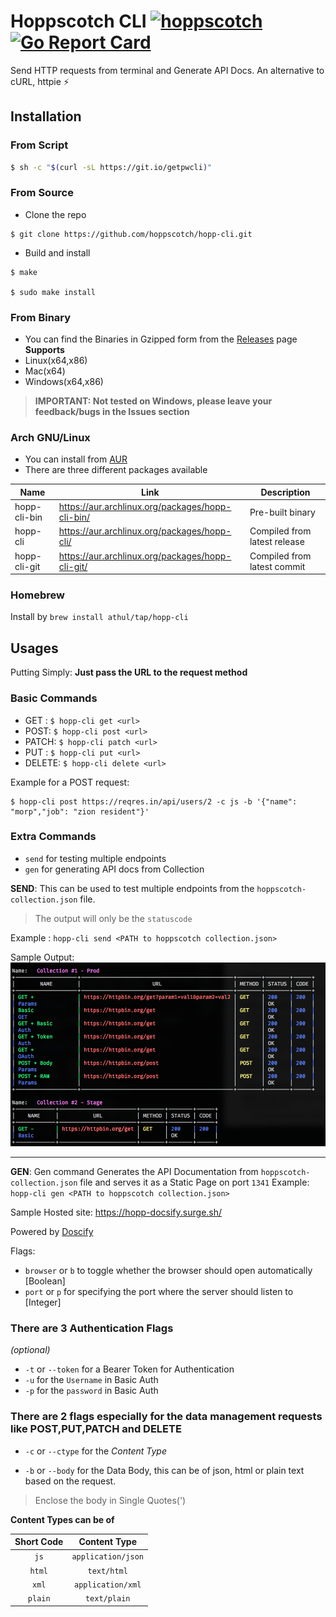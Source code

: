 # Hoppscotch CLI [![hoppscotch](https://img.shields.io/badge/Made_for-Hoppscotch-hex_color_code?logo=Postwoman)](https://hoppscotch.io) [![Go Report Card](https://goreportcard.com/badge/github.com/athul/pwcli)](https://goreportcard.com/report/github.com/athul/pwcli)

Send HTTP requests from terminal and Generate API Docs. An alternative to cURL, httpie ⚡️

## Installation

### From Script

```bash
$ sh -c "$(curl -sL https://git.io/getpwcli)"
```

### From Source

- Clone the repo

```
$ git clone https://github.com/hoppscotch/hopp-cli.git
```

- Build and install

```
$ make

$ sudo make install
```

### From Binary

- You can find the Binaries in Gzipped form from the [Releases](https://github.com/athul/pwcli/releases) page
  **Supports**
- Linux(x64,x86)
- Mac(x64)
- Windows(x64,x86)

> **IMPORTANT: Not tested on Windows, please leave your feedback/bugs in the Issues section**

### Arch GNU/Linux

- You can install from [AUR](https://aur.archlinux.org/)
- There are three different packages available

Name          | Link                                              | Description
------------- | ------------------------------------------------- | -----------------------------
hopp-cli-bin  | https://aur.archlinux.org/packages/hopp-cli-bin/  | Pre-built binary
hopp-cli      | https://aur.archlinux.org/packages/hopp-cli/      | Compiled from latest release
hopp-cli-git  | https://aur.archlinux.org/packages/hopp-cli-git/  | Compiled from latest commit

### Homebrew

Install by `brew install athul/tap/hopp-cli`

## Usages

Putting Simply: **Just pass the URL to the request method**

### Basic Commands

- GET : `$ hopp-cli get <url> `
- POST: `$ hopp-cli post <url> `
- PATCH: `$ hopp-cli patch <url>`
- PUT : `$ hopp-cli put <url>`
- DELETE: `$ hopp-cli delete <url>`

Example for a POST request:

```shell
$ hopp-cli post https://reqres.in/api/users/2 -c js -b '{"name": "morp","job": "zion resident"}'

```

### Extra Commands

- `send` for testing multiple endpoints
- `gen` for generating API docs from Collection

**SEND**: This can be used to test multiple endpoints from the `hoppscotch-collection.json` file.

> The output will only be the `statuscode`

Example : `hopp-cli send <PATH to hoppscotch collection.json>`

Sample Output:
![](/assets/send.png)

---

**GEN**: Gen command Generates the API Documentation from  `hoppscotch-collection.json` file and serves it as a Static Page on port `1341`
Example: `hopp-cli gen <PATH to hoppscotch collection.json>`

Sample Hosted site: https://hopp-docsify.surge.sh/

Powered by [Doscify](https://docsify.js.org)

Flags:

- `browser` or `b` to toggle whether the browser should open automatically [Boolean]
- `port` or `p` for specifying the port where the server should listen to [Integer]

### There are 3 Authentication Flags

_(optional)_

- `-t` or `--token` for a Bearer Token for Authentication
- `-u` for the `Username` in Basic Auth
- `-p` for the `password` in Basic Auth

### There are 2 flags especially for the data management requests like POST,PUT,PATCH and DELETE

- `-c` or `--ctype` for the _Content Type_

- `-b` or `--body` for the Data Body, this can be of json, html or plain text based on the request.

> Enclose the body in Single Quotes(\')

**Content Types can be of**

|Short Code|Content Type|
|:---:|:---:|
|`js`|`application/json`|
|`html`|`text/html`|
|`xml`|`application/xml`|
|`plain`|`text/plain`|
